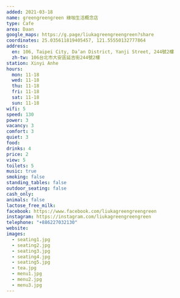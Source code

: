 ```yaml
---
added: 2021-03-18
name: greengreengreen 綠咖生活概念店
type: Cafe
area: Daan
google_maps: https://g.page/liukagreengreengreen?share
coordinates: 25.035611819405457, 121.55550132777864
address:
  en: 106, Taipei City, Da’an District, Yanji Street, 244號2樓
  zh-tw: 106台北市大安區延吉街244號2樓
station: Xinyi Anhe
hours:
  mon: 11-18
  wed: 11-18
  thu: 11-18
  fri: 11-18
  sat: 11-18
  sun: 11-18
wifi: 5
speed: 130
power: 3
vacancy: 3
comfort: 3
quiet: 3
food: 
drinks: 4
price: 2
view: 5
toilets: 5
music: true
smoking: false
standing_tables: false
outdoor_seating: false
cash_only: 
animals: false
lactose_free_milk: 
facebook: https://www.facebook.com/liukagreengreengreen
instagram: https://instagram.com/liukagreengreengreen
telephone: "+886227032130"
website: 
images:
  - seating1.jpg
  - seating2.jpg
  - seating3.jpg
  - seating4.jpg
  - seating5.jpg
  - tea.jpg
  - menu1.jpg
  - menu2.jpg
  - menu3.jpg
---
```

